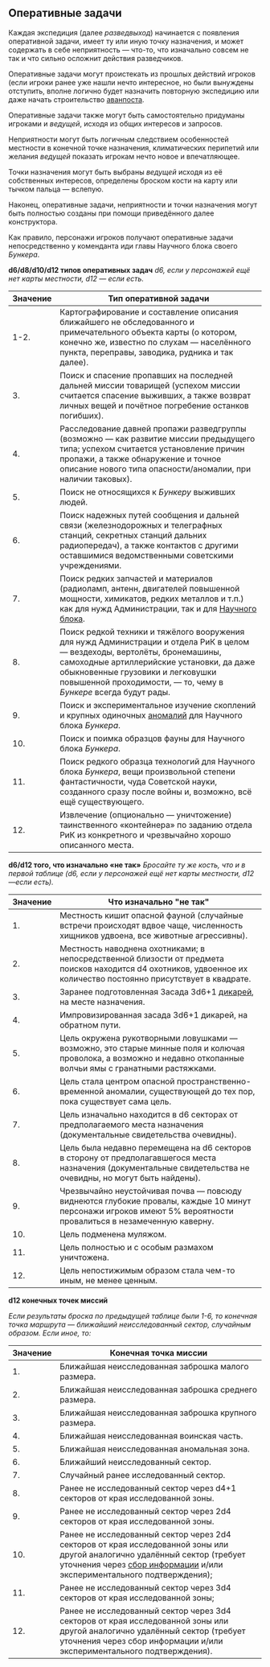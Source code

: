 ## Оперативные задачи

Каждая экспедиция (далее *разведвыход*) начинается с появления оперативной задачи, имеет ту или иную точку назначения, и может содержать в себе неприятность — что-то, что изначально совсем не так и что сильно осложнит действия разведчиков.

Оперативные задачи могут проистекать из прошлых действий игроков (если игроки ранее уже нашли нечто интересное, но были вынуждены отступить, вполне логично будет назначить повторную экспедицию или даже начать строительство [аванпоста](/outpost/outpost).

Оперативные задачи также могут быть самостоятельно придуманы игроками и *ведущей*, исходя из общих интересов и запросов.

Неприятности могут быть логичным следствием особенностей местности в конечной точке назначения, климатических перипетий или желания *ведущей* показать игрокам нечто новое и впечатляющее.

Точки назначения могут быть выбраны *ведущей* исходя из её собственных интересов, определены броском кости на карту или тычком пальца — вслепую.

Наконец, оперативные задачи, неприятности и точки назначения могут быть полностью созданы при помощи приведённого далее конструктора.

Как правило, персонажи игроков получают оперативные задачи непосредственно у коменданта иди главы Научного блока своего *Бункера*.

**d6/d8/d10/d12 типов оперативных задач**
*d6, если у персонажей ещё нет карты местности, d12 — если есть.*

|Значение|Тип оперативной задачи|
|--- |--- |
|1-2.|Картографирование и составление описания ближайшего не обследованного и примечательного объекта карты (о котором, конечно же, известно по слухам — населённого пункта, переправы, заводика, рудника и так далее).|
|3.|Поиск и спасение пропавших на последней дальней миссии товарищей (успехом миссии считается спасение выживших, а также возврат личных вещей и почётное погребение останков погибших).|
|4.|Расследование давней пропажи разведгруппы (возможно — как развитие миссии предыдущего типа; успехом считается установление причин пропажи, а также обнаружение и точное описание нового типа опасности/аномалии, при наличии таковых).|
|5.|Поиск не относящихся к *Бункеру* выживших людей.|
|6.|Поиск надежных путей сообщения и дальней связи (железнодорожных и телеграфных станций, секретных станций дальних радиопередач), а также контактов с другими оставшимися ведомственными советскими учреждениями.|
|7.|Поиск редких запчастей и материалов (радиоламп, антенн, двигателей повышенной мощности, химикатов, редких металлов и т.п.) как для нужд Администрации, так и для [Научного блока](/people/people_inhabitant).|
|8.|Поиск редкой техники и тяжёлого вооружения для нужд Администрации и отдела РиК в целом — вездеходы, вертолёты, бронемашины, самоходные артиллерийские установки, да даже обыкновенные грузовики и легковушки повышенной проходимости, — то, чему в *Бункере* всегда будут рады.|
|9.|Поиск и экспериментальное изучение скоплений и крупных одиночных [аномалий](/anomalies/anomalies) для Научного блока *Бункера*.|
|10.|Поиск и поимка образцов фауны для Научного блока *Бункера*.|
|11.|Поиск редкого образца технологий для Научного блока *Бункера*, вещи произвольной степени фантастичности, чуда Советской науки, созданного сразу после войны и, возможно, всё ещё существующего.|
|12.|Извлечение (опционально — уничтожение) таинственного «контейнера» по заданию отдела РиК из конкретного и чрезвычайно хорошо описанного места.|


**d6/d12 того, что изначально «не так»**
*Бросайте ту же кость, что и в первой таблице (d6, если у персонажей ещё нет карты местности, d12 —если есть).*

|Значение|Что изначально "не так"|
|--- |--- |
|1.|Местность кишит опасной фауной (случайные встречи происходят вдвое чаще, численность хищников удвоена, все животные агрессивны).|
|2.|Местность наводнена охотниками; в непосредственной близости от предмета поисков находится d4 охотников, удвоенное их количество постоянно присутствует в квадрате.|
|3.|Заранее подготовленная Засада 3d6+1 [дикарей](/people/people_savages), на месте назначения.|
|4.|Импровизированная засада 3d6+1 дикарей, на обратном пути.|
|5.|Цель окружена рукотворными ловушками — возможно, это старые минные поля и колючая проволока, а возможно и недавно откопанные волчьи ямы с гранатными растяжками.|
|6.|Цель стала центром опасной пространственно-временной аномалии, существующей до тех пор, пока существует сама цель.|
|7.|Цель изначально находится в d6 секторах от предполагаемого места назначения (документальные свидетельства очевидны).|
|8.|Цель была недавно перемещена на d6 секторов в сторону от предполагавшегося места назначения (документальные свидетельства не очевидны, но могут быть найдены).|
|9.|Чрезвычайно неустойчивая почва — повсюду виднеются глубокие провалы, каждые 10 минут персонажи игроков имеют 5% вероятности провалиться в незамеченную каверну.|
|10.|Цель подменена муляжом.|
|11.|Цель полностью и с особым размахом уничтожена.|
|12.|Цель непостижимым образом стала чем-то иным, не менее ценным.|

**d12 конечных точек миссий**

*Если результаты броска по предыдущей таблице были 1-6, то конечная точка маршрута — ближайший неисследованный сектор, случайным образом. Если иное, то:*

|Значение|Конечная точка миссии|
|--- |--- |
|1.|Ближайшая неисследованная заброшка малого размера.|
|2.|Ближайшая неисследованная заброшка среднего размера.|
|3.|Ближайшая неисследованная заброшка крупного размера.|
|4.|Ближайшая неисследованная воинская часть.|
|5.|Ближайшая неисследованная аномальная зона.|
|6.|Ближайший неисследованный сектор.|
|7.|Случайный ранее исследованный сектор.|
|8.|Ранее не исследованный сектор через d4+1 секторов от края исследованной зоны.|
|9.|Ранее не исследованный сектор через 2d4 секторов от края исследованной зоны.|
|10.|Ранее не исследованный сектор через 2d4 секторов от края исследованной зоны или другой аналогично удалённый сектор  (требует уточнения через [сбор информации](expeditions_information.md) и/или экспериментального подтверждения);|
|11.|Ранее не исследованный сектор через 3d4 секторов от края исследованной зоны;|
|12.|Ранее не исследованный сектор через 3d4 секторов от края исследованной зоны или другой аналогично удалённый сектор  (требует уточнения через сбор информации и/или экспериментального подтверждения).|